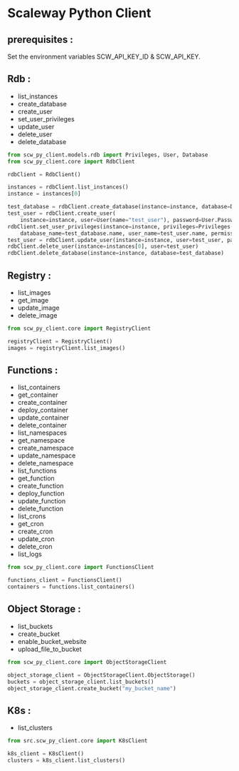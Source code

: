 # Scaleway Python Client

##  prerequisites :

Set the environment variables SCW_API_KEY_ID & SCW_API_KEY.

## Rdb :

- list_instances
- create_database
- create_user
- set_user_privileges
- update_user
- delete_user
- delete_database

```python
from scw_py_client.models.rdb import Privileges, User, Database
from scw_py_client.core import RdbClient

rdbClient = RdbClient()

instances = rdbClient.list_instances()
instance = instances[0]

test_database = rdbClient.create_database(instance=instance, database=Database(name="test_database"))
test_user = rdbClient.create_user(
    instance=instance, user=User(name="test_user"), password=User.Password("password1"))
rdbClient.set_user_privileges(instance=instance, privileges=Privileges(
    database_name=test_database.name, user_name=test_user.name, permission=Privileges.Permission.ReadWrite))
test_user = rdbClient.update_user(instance=instance, user=test_user, password=User.Password("password2"))
rdbClient.delete_user(instance=instances[0], user=test_user)
rdbClient.delete_database(instance=instance, database=test_database)
```

## Registry :

- list_images
- get_image
- update_image
- delete_image

```python
from scw_py_client.core import RegistryClient

registryClient = RegistryClient()
images = registryClient.list_images()
```

## Functions :

- list_containers
- get_container
- create_container
- deploy_container
- update_container
- delete_container
- list_namespaces
- get_namespace
- create_namespace
- update_namespace
- delete_namespace
- list_functions
- get_function
- create_function
- deploy_function
- update_function
- delete_function
- list_crons
- get_cron
- create_cron
- update_cron
- delete_cron
- list_logs

```python
from scw_py_client.core import FunctionsClient

functions_client = FunctionsClient()
containers = functions.list_containers()
```

## Object Storage :

- list_buckets
- create_bucket
- enable_bucket_website
- upload_file_to_bucket

```python
from scw_py_client.core import ObjectStorageClient

object_storage_client = ObjectStorageClient.ObjectStorage()
buckets = object_storage_client.list_buckets()
object_storage_client.create_bucket("my_bucket_name")
```

## K8s :

- list_clusters

```python
from src.scw_py_client.core import K8sClient

k8s_client = K8sClient()
clusters = k8s_client.list_clusters()
```